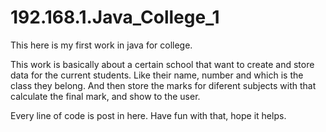# 192.168.1.Java_College_1
This here is my first work in java for college.

This work is basically about a certain school that want to create and store data for the current students.
Like their name, number and which is the class they belong.
And then store the marks for diferent subjects with that calculate the final mark, and show to the user.

Every line of code is post in here.
Have fun with that, hope it helps.
